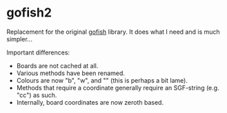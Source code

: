 # gofish2

Replacement for the original [gofish](https://github.com/rooklift/gofish) library. It does what I need and is much simpler...

Important differences:
* Boards are not cached at all.
* Various methods have been renamed.
* Colours are now "b", "w", and "" (this is perhaps a bit lame).
* Methods that require a coordinate generally require an SGF-string (e.g. "cc") as such.
* Internally, board coordinates are now zeroth based.
